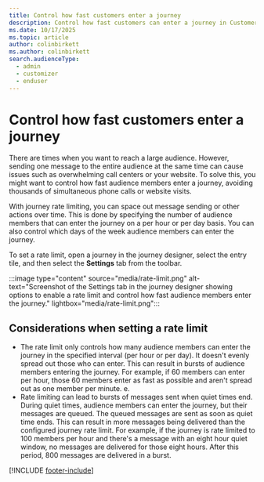 ```yaml
---
title: Control how fast customers enter a journey
description: Control how fast customers can enter a journey in Customer Insights - Journeys
ms.date: 10/17/2025
ms.topic: article
author: colinbirkett
ms.author: colinbirkett
search.audienceType: 
  - admin
  - customizer
  - enduser
---
```


# Control how fast customers enter a journey

There are times when you want to reach a large audience. However, sending one message to the entire audience at the same time can cause issues such as overwhelming call centers or your website. To solve this, you might want to control how fast audience members enter a journey, avoiding thousands of simultaneous phone calls or website visits.

With journey rate limiting, you can space out message sending or other actions over time. This is done by specifying the number of audience members that can enter the journey on a per hour or per day basis. You can also control which days of the week audience members can enter the journey.  

To set a rate limit, open a journey in the journey designer, select the entry tile, and then select the **Settings** tab from the toolbar.

:::image type="content" source="media/rate-limit.png" alt-text="Screenshot of the Settings tab in the journey designer showing options to enable a rate limit and control how fast audience members enter the journey." lightbox="media/rate-limit.png":::

## Considerations when setting a rate limit

- The rate limit only controls how many audience members can enter the journey in the specified interval (per hour or per day). It doesn't evenly spread out those who can enter. This can result in bursts of audience members entering the journey. For example, if 60 members can enter per hour, those 60 members enter as fast as possible and aren't spread out as one member per minute.
e.
- Rate limiting can lead to bursts of messages sent when quiet times end. During quiet times, audience members can enter the journey, but their messages are queued. The queued messages are sent as soon as quiet time ends. This can result in more messages being delivered than the configured journey rate limit. For example, if the journey is rate limited to 100 members per hour and there's a message with an eight hour quiet window, no messages are delivered for those eight hours. After this period, 800 messages are delivered in a burst.

[!INCLUDE [footer-include](./includes/footer-banner.md)]
